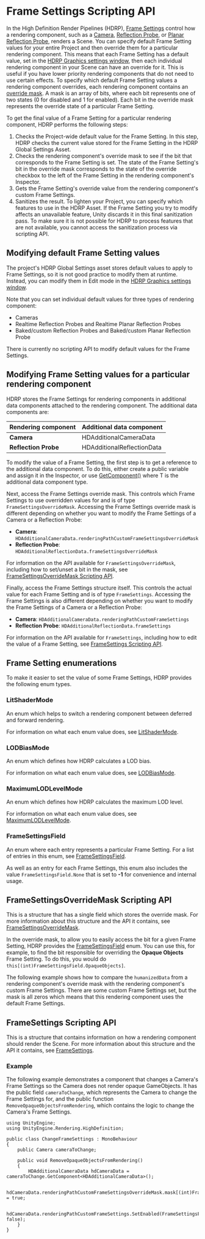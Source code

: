 # Frame Settings Scripting API

In the High Definition Render Pipelines (HDRP), [Frame Settings](Frame-Settings.md) control how a rendering component, such as a [Camera](hdrp-camera-component-reference.md), [Reflection Probe](Reflection-Probe.md), or [Planar Reflection Probe](Planar-Reflection-Probe.md), renders a Scene. You can specify default Frame Setting values for your entire Project and then override them for a particular rendering component. This means that each Frame Setting has a default value, set in the [HDRP Graphics settings window](Default-Settings-Window.md), then each individual rendering component in your Scene can have an override for it. This is useful if you have lower priority rendering components that do not need to use certain effects. To specify which default Frame Setting values a rendering component overrides, each rendering component contains an [override mask](xref:UnityEngine.Rendering.HighDefinition.FrameSettingsOverrideMask). A mask is an array of bits, where each bit represents one of two states (0 for disabled and 1 for enabled). Each bit in the override mask represents the override state of a particular Frame Setting.

To get the final value of a Frame Setting for a particular rendering component, HDRP performs the following steps:

1. Checks the Project-wide default value for the Frame Setting. In this step, HDRP checks the current value stored for the Frame Setting in the HDRP Global Settings Asset.
2. Checks the rendering component's override mask to see if the bit that corresponds to the Frame Setting is set. The state of the Frame Setting's bit in the override mask corresponds to the state of the override checkbox to the left of the Frame Setting in the rendering component's Inspector.
3. Gets the Frame Setting's override value from the rendering component's custom Frame Settings.
4. Sanitizes the result. To lighten your Project, you can specify which features to use in the HDRP Asset. If the Frame Setting you try to modify affects an unavailable feature, Unity discards it in this final sanitization pass. To make sure it is not possible for HDRP to process features that are not available, you cannot access the sanitization process via scripting API.

## Modifying default Frame Setting values

The project's HDRP Global Settings asset stores default values to apply to Frame Settings, so it is not good practice to modify them at runtime. Instead, you can modify them in Edit mode in the [HDRP Graphics settings window](Default-Settings-Window.md).

Note that you can set individual default values for three types of rendering component:

- Cameras
- Realtime Reflection Probes and Realtime Planar Reflection Probes
- Baked/custom Reflection Probes and Baked/custom Planar Reflection Probe

There is currently no scripting API to modify default values for the Frame Settings.

## Modifying Frame Setting values for a particular rendering component

HDRP stores the Frame Settings for rendering components in additional data components attached to the rendering component. The additional data components are:

| **Rendering component** | **Additional data component** |
| ----------------------- | ----------------------------- |
| **Camera**              | HDAdditionalCameraData        |
| **Reflection Probe**    | HDAdditionalReflectionData    |

To modify the value of a Frame Setting, the first step is to get a reference to the additional data component. To do this, either create a public variable and assign it in the Inspector, or use [GetComponent<T>()](https://docs.unity3d.com/ScriptReference/GameObject.GetComponent.html) where T is the additional data component type.

Next, access the Frame Settings override mask. This controls which Frame Settings to use overridden values for and is of type `FrameSettingsOverrideMask`. Accessing the Frame Settings override mask is different depending on whether you want to modify the Frame Settings of a Camera or a Reflection Probe:

- **Camera**: `HDAdditionalCameraData.renderingPathCustomFrameSettingsOverrideMask`
- **Reflection Probe**: `HDAdditionalReflectionData.frameSettingsOverrideMask`

For information on the API available for `FrameSettingsOverrideMask`, including how to set/unset a bit in the mask, see [FrameSettingsOverrideMask Scripting API](#framesettingsoverridemask-scripting-api).

Finally, access the Frame Settings structure itself. This controls the actual value for each Frame Setting and is of type `FrameSettings`. Accessing the Frame Settings is also different depending on whether you want to modify the Frame Settings of a Camera or a Reflection Probe:

- **Camera**: `HDAdditionalCameraData.renderingPathCustomFrameSettings`
- **Reflection Probe**: `HDAdditionalReflectionData.frameSettings`

For information on the API available for `FrameSettings`, including how to edit the value of a Frame Setting, see [FrameSettings Scripting API](Frame-Settings-API.md).

## Frame Setting enumerations

To make it easier to set the value of some Frame Settings, HDRP provides the following enum types.

### LitShaderMode

An enum which helps to switch a rendering component between deferred and forward rendering.

For information on what each enum value does, see [LitShaderMode](xref:UnityEngine.Rendering.HighDefinition.LitShaderMode).

### LODBiasMode

An enum which defines how HDRP calculates a LOD bias.

For information on what each enum value does, see [LODBiasMode](xref:UnityEngine.Rendering.HighDefinition.LODBiasMode).

### MaximumLODLevelMode

An enum which defines how HDRP calculates the maximum LOD level.

For information on what each enum value does, see [MaximumLODLevelMode](xref:UnityEngine.Rendering.HighDefinition.MaximumLODLevelMode).

### FrameSettingsField

An enum where each entry represents a particular Frame Setting. For a list of entries in this enum, see [FrameSettingsField](xref:UnityEngine.Rendering.HighDefinition.FrameSettingsField).

As well as an entry for each Frame Settings, this enum also includes the value `FrameSettingsField.None` that is set to **-1** for convenience and internal usage.

## FrameSettingsOverrideMask Scripting API

This is a structure that has a single field which stores the override mask. For more information about this structure and the API it contains, see [FrameSettingsOverrideMask](xref:UnityEngine.Rendering.HighDefinition.FrameSettingsOverrideMask).

In the override mask, to allow you to easily access the bit for a given Frame Setting, HDRP provides the [FrameSettingsField](#framesettingsfield) enum. You can use this, for example, to find the bit responsible for overriding the **Opaque Objects** Frame Setting. To do this, you would do `this[(int)FrameSettingsField.OpaqueObjects]`.

The following example shows how to compare the `humanizedData` from a rendering component's override mask with the rendering component's custom Frame Settings. There are some custom Frame Settings set, but the mask is all zeros which means that this rendering component uses the default Frame Settings.

## FrameSettings Scripting API

This is a structure that contains information on how a rendering component should render the Scene. For more information about this structure and the API it contains, see [FrameSettings](xref:UnityEngine.Rendering.HighDefinition.FrameSettings).

### Example

The following example demonstrates a component that changes a Camera's Frame Settings so the Camera does not render opaque GameObjects. It has the public field `cameraToChange`, which represents the Camera to change the Frame Settings for, and the public function `RemoveOpaqueObjectsFromRendering`, which contains the logic to change the Camera's Frame Settings.

```
using UnityEngine;
using UnityEngine.Rendering.HighDefinition;

public class ChangeFrameSettings : MonoBehaviour
{
    public Camera cameraToChange;

    public void RemoveOpaqueObjectsFromRendering()
    {
        HDAdditionalCameraData hdCameraData = cameraToChange.GetComponent<HDAdditionalCameraData>();

        hdCameraData.renderingPathCustomFrameSettingsOverrideMask.mask[(int)FrameSettingsField.OpaqueObjects] = true;

        hdCameraData.renderingPathCustomFrameSettings.SetEnabled(FrameSettingsField.OpaqueObjects, false);
    }
}
```
